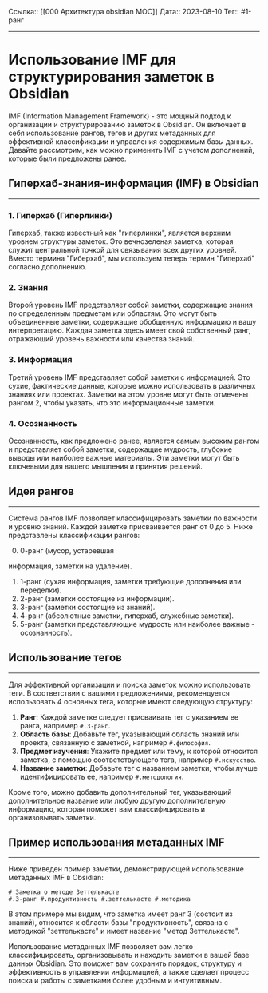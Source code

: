 Ссылка:: [[000 Архитектура obsidian MOC]]
Дата:: 2023-08-10
Тег:: #1-ранг 

---
# Использование IMF для структурирования заметок в Obsidian

IMF (Information Management Framework) - это мощный подход к организации и структурированию заметок в Obsidian. Он включает в себя использование рангов, тегов и других метаданных для эффективной классификации и управления содержимым базы данных. Давайте рассмотрим, как можно применить IMF с учетом дополнений, которые были предложены ранее.

## Гиперхаб-знания-информация (IMF) в Obsidian
---

### 1. Гиперхаб (Гиперлинки)

Гиперхаб, также известный как "гиперлинки", является верхним уровнем структуры заметок. Это вечнозеленая заметка, которая служит центральной точкой для связывания всех других уровней. Вместо термина "Гиберхаб", мы используем теперь термин "Гиперхаб" согласно дополнению.

### 2. Знания

Второй уровень IMF представляет собой заметки, содержащие знания по определенным предметам или областям. Это могут быть объединенные заметки, содержащие обобщенную информацию и вашу интерпретацию. Каждая заметка здесь имеет свой собственный ранг, отражающий уровень важности или качества знаний.

### 3. Информация

Третий уровень IMF представляет собой заметки с информацией. Это сухие, фактические данные, которые можно использовать в различных знаниях или проектах. Заметки на этом уровне могут быть отмечены рангом 2, чтобы указать, что это информационные заметки.

### 4. Осознанность

Осознанность, как предложено ранее, является самым высоким рангом и представляет собой заметки, содержащие мудрость, глубокие выводы или наиболее важные материалы. Эти заметки могут быть ключевыми для вашего мышления и принятия решений.

## Идея рангов
---

Система рангов IMF позволяет классифицировать заметки по важности и уровню знаний. Каждой заметке присваивается ранг от 0 до 5. Ниже представлены классификации рангов:

0. 0-ранг (мусор, устаревшая

информация, заметки на удаление).
1. 1-ранг (сухая информация, заметки требующие дополнения или переделки).
2. 2-ранг (заметки состоящие из информации).
3. 3-ранг (заметки состоящие из знаний).
4. 4-ранг (абсолютные заметки, гиперхаб, служебные заметки).
5. 5-ранг (заметки представляющие мудрость или наиболее важные - осознанность).

## Использование тегов
---

Для эффективной организации и поиска заметок можно использовать теги. В соответствии с вашими предложениями, рекомендуется использовать 4 основных тега, которые имеют следующую структуру:

1. **Ранг**: Каждой заметке следует присваивать тег с указанием ее ранга, например `#.3-ранг`.
2. **Область базы**: Добавьте тег, указывающий область знаний или проекта, связанную с заметкой, например `#.философия`.
3. **Предмет изучения**: Укажите предмет или тему, к которой относится заметка, с помощью соответствующего тега, например `#.искусство`.
4. **Название заметки**: Добавьте тег с названием заметки, чтобы лучше идентифицировать ее, например `#.методология`.

Кроме того, можно добавить дополнительный тег, указывающий дополнительное название или любую другую дополнительную информацию, которая поможет вам классифицировать и организовывать заметки.

## Пример использования метаданных IMF
---

Ниже приведен пример заметки, демонстрирующей использование метаданных IMF в Obsidian:

```
# Заметка о методе Зеттелькасте
#.3-ранг #.продуктивность #.зеттелькасте #.методика
```

В этом примере мы видим, что заметка имеет ранг 3 (состоит из знаний), относится к области базы "продуктивность", связана с методикой "зеттелькасте" и имеет название "метод Зеттелькасте".

Использование метаданных IMF позволяет вам легко классифицировать, организовывать и находить заметки в вашей базе данных Obsidian. Это поможет вам сохранить порядок, структуру и эффективность в управлении информацией, а также сделает процесс поиска и работы с заметками более удобным и интуитивным.